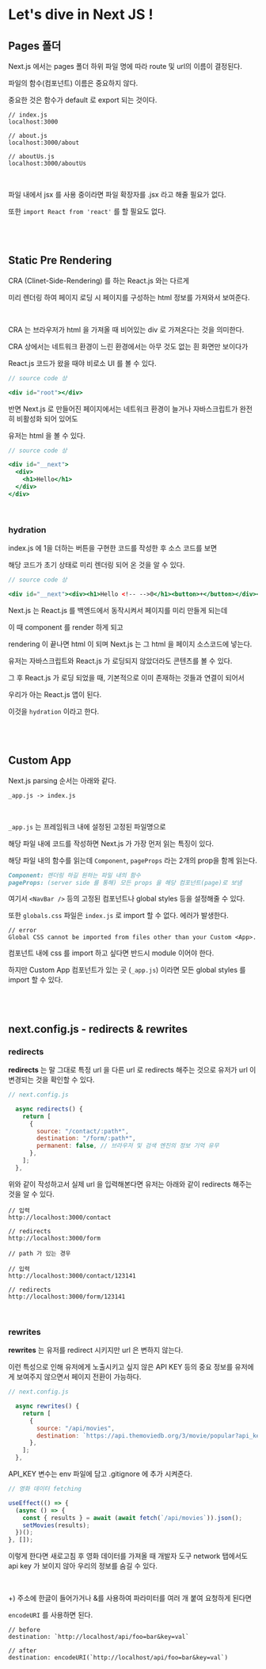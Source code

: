 # Let's dive in Next JS !

## Pages 폴더

Next.js 에서는 pages 폴더 하위 파일 명에 따라 route 및 url의 이름이 결정된다.

파일의 함수(컴포넌트) 이름은 중요하지 않다.

중요한 것은 함수가 default 로 export 되는 것이다.

```
// index.js
localhost:3000

// about.js
localhost:3000/about

// aboutUs.js
localhost:3000/aboutUs
```

<br />

파일 내에서 jsx 를 사용 중이라면 파일 확장자를 .jsx 라고 해줄 필요가 없다.

또한 `import React from 'react'` 를 할 필요도 없다.

<br />
<br />

## Static Pre Rendering

CRA (Clinet-Side-Rendering) 를 하는 React.js 와는 다르게

미리 렌더링 하여 페이지 로딩 시 페이지를 구성하는 html 정보를 가져와서 보여준다.

<br />

CRA 는 브라우저가 html 을 가져올 때 비어있는 div 로 가져온다는 것을 의미한다.

CRA 상에서는 네트워크 환경이 느린 환경에서는 아무 것도 없는 흰 화면만 보이다가

React.js 코드가 왔을 때야 비로소 UI 를 볼 수 있다.

```jsx
// source code 상

<div id="root"></div>
```

반면 Next.js 로 만들어진 페이지에서는 네트워크 환경이 늘거나 자바스크립트가 완전히 비활성화 되어 있어도

유저는 html 을 볼 수 있다.

```jsx
// source code 상

<div id="__next">
  <div>
    <h1>Hello</h1>
  </div>
</div>
```

<br />

### hydration

index.js 에 1을 더하는 버튼을 구현한 코드를 작성한 후 소스 코드를 보면

해당 코드가 초기 상태로 미리 렌더링 되어 온 것을 알 수 있다.

```jsx
// source code 상

<div id="__next"><div><h1>Hello <!-- -->0</h1><button>+</button></div></div>
```

Next.js 는 React.js 를 백엔드에서 동작시켜서 페이지를 미리 만들게 되는데

이 때 component 를 render 하게 되고

rendering 이 끝나면 html 이 되며 Next.js 는 그 html 을 페이지 소스코드에 넣는다.

유저는 자바스크립트와 React.js 가 로딩되지 않았더라도 콘텐츠를 볼 수 있다.

그 후 React.js 가 로딩 되었을 때, 기본적으로 이미 존재하는 것들과 연결이 되어서

우리가 아는 React.js 앱이 된다.

이것을 `hydration` 이라고 한다.

<br />
<br />

## Custom App

Next.js parsing 순서는 아래와 같다.

`_app.js -> index.js`

<br />

`_app.js` 는 프레임워크 내에 설정된 고정된 파일명으로

해당 파일 내에 코드를 작성하면 Next.js 가 가장 먼저 읽는 특징이 있다.

해당 파일 내의 함수를 읽는데 `Component`, `pageProps` 라는 2개의 prop을 함께 읽는다.

```md
Component: 렌더링 하길 원하는 파일 내의 함수
pageProps: (server side 를 통해) 모든 props 을 해당 컴포넌트(page)로 보냄
```

여기서 `<NavBar />` 등의 고정된 컴포넌트나 global styles 등을 설정해줄 수 있다.

또한 `globals.css` 파일은 `index.js` 로 import 할 수 없다. 에러가 발생한다.

```
// error
Global CSS cannot be imported from files other than your Custom <App>.
```

컴포넌트 내에 css 를 import 하고 싶다면 반드시 module 이어야 한다.

하지만 Custom App 컴포넌트가 있는 곳 (`_app.js`) 이라면 모든 global styles 를 import 할 수 있다.

<br />
<br />

## next.config.js - redirects & rewrites

### redirects

<strong>redirects</strong> 는 말 그대로 특정 url 을 다른 url 로 redirects 해주는 것으로 유저가 url 이 변경되는 것을 확인할 수 있다.

```jsx
// next.config.js

  async redirects() {
    return [
      {
        source: "/contact/:path*",
        destination: "/form/:path*",
        permanent: false, // 브라우저 및 검색 엔진의 정보 기억 유무
      },
    ];
  },
```

위와 같이 작성하고서 실제 url 을 입력해본다면 유저는 아래와 같이 redirects 해주는 것을 알 수 있다.

```
// 입력
http://localhost:3000/contact

// redirects
http://localhost:3000/form
```

```
// path 가 있는 경우

// 입력
http://localhost:3000/contact/123141

// redirects
http://localhost:3000/form/123141
```

</br>

### rewrites

<strong>rewrites</strong> 는 유저를 redirect 시키지만 url 은 변하지 않는다.

이런 특성으로 인해 유저에게 노출시키고 싶지 않은 API KEY 등의 중요 정보를 유저에게 보여주지 않으면서 페이지 전환이 가능하다.

```jsx
// next.config.js

  async rewrites() {
    return [
      {
        source: "/api/movies",
        destination: `https://api.themoviedb.org/3/movie/popular?api_key=${API_KEY}`,
      },
    ];
  },
```

API_KEY 변수는 env 파일에 담고 .gitignore 에 추가 시켜준다.

```jsx
// 영화 데이터 fetching

useEffect(() => {
  (async () => {
    const { results } = await (await fetch(`/api/movies`)).json();
    setMovies(results);
  })();
}, []);
```

이렇게 한다면 새로고침 후 영화 데이터를 가져올 때 개발자 도구 network 탭에서도 api key 가 보이지 않아 우리의 정보를 숨길 수 있다.

</br>

+) 주소에 한글이 들어가거나 &를 사용하여 파라미터를 여러 개 붙여 요청하게 된다면

`encodeURI` 를 사용하면 된다.

```
// before
destination: `http://localhost/api/foo=bar&key=val`

// after
destination: encodeURI(`http://localhost/api/foo=bar&key=val`)
```
